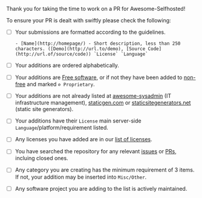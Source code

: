 Thank you for taking the time to work on a PR for Awesome-Selfhosted!

To ensure your PR is dealt with swiftly please check the following:

- [ ] Your submissions are formatted according to the guidelines. 
        
    ``- [Name](http://homepage/) - Short description, less than 250 characters. ([Demo](http://url.to/demo), [Source Code](http://url.of/source/code)) `License` `Language` ``

- [ ] Your additions are ordered alphabetically.
- [ ] Your additions are [Free software](https://en.wikipedia.org/wiki/Free_software), or if not they have been added to [non-free](non-free.md) and marked `⊘ Proprietary`.
- [ ] Your additions are not already listed at [awesome-sysadmin](https://github.com/n1trux/awesome-sysadmin) (IT infrastructure management), [staticgen.com](https://www.staticgen.com/) or [staticsitegenerators.net](https://staticsitegenerators.net/) (static site generators).
- [ ] Your additions have their `License` main server-side `Language`/platform/requirement listed.
- [ ] Any licenses you have added are in our [list of licenses](https://github.com/Kickball/awesome-selfhosted/blob/master/README.md#list-of-licenses).
- [ ] You have searched the repository for any relevant [issues](https://github.com/Kickball/awesome-selfhosted/issues) or [PRs](https://github.com/Kickball/awesome-selfhosted/pulls), incluing closed ones.
- [ ] Any category you are creating has the minimum requirement of 3 items. If not, your addition may be inserted into `Misc/Other`.
- [ ] Any software project you are adding to the list is actively maintained.